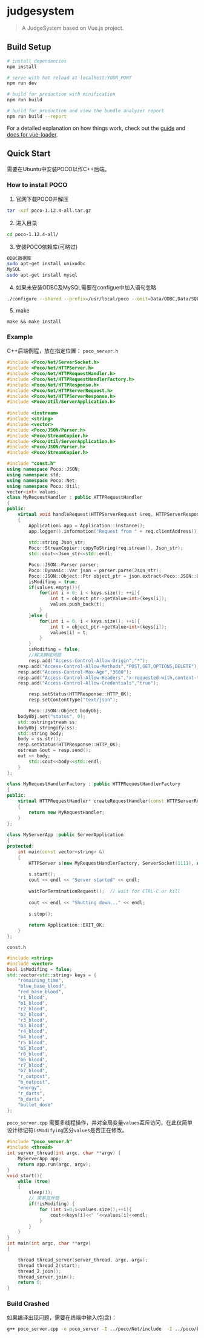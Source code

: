# judgesystem

> A JudgeSystem based on Vue.js project.

## Build Setup

``` bash
# install dependencies
npm install

# serve with hot reload at localhost:YOUR_PORT
npm run dev

# build for production with minification
npm run build

# build for production and view the bundle analyzer report
npm run build --report
```

For a detailed explanation on how things work, check out the [guide](http://vuejs-templates.github.io/webpack/) and [docs for vue-loader](http://vuejs.github.io/vue-loader).
## Quick Start
需要在Ubuntu中安装POCO以作C++后端。
### How to install POCO
1. 官网下载POCO并解压
```bash
tar -xzf poco-1.12.4-all.tar.gz
```
2. 进入目录
```bash
cd poco-1.12.4-all/
```
3. 安装POCO依赖库(可略过)
```bash
ODBC数据库
sudo apt-get install unixodbc
MySQL
sudo apt-get install mysql
```
4. 如果未安装ODBC及MySQL需要在configue中加入语句忽略
```bash
./configure --shared --prefix=/usr/local/poco --omit=Data/ODBC,Data/SQLite  --everything
```
5. make
```
make && make install
```
### Example
C++后端例程，放在指定位置：
```poco_server.h```
```c++
#include <Poco/Net/ServerSocket.h>
#include <Poco/Net/HTTPServer.h>
#include <Poco/Net/HTTPRequestHandler.h>
#include <Poco/Net/HTTPRequestHandlerFactory.h>
#include <Poco/Net/HTTPResponse.h>
#include <Poco/Net/HTTPServerRequest.h>
#include <Poco/Net/HTTPServerResponse.h>
#include <Poco/Util/ServerApplication.h>
 
#include <iostream>
#include <string>
#include <vector>
#include <Poco/JSON/Parser.h>
#include <Poco/StreamCopier.h>
#include <Poco/Util/ServerApplication.h>
#include <Poco/JSON/Parser.h>
#include <Poco/StreamCopier.h>

#include "const.h"
using namespace Poco::JSON;
using namespace std;
using namespace Poco::Net;
using namespace Poco::Util;
vector<int> values;
class MyRequestHandler : public HTTPRequestHandler
{
public:
	virtual void handleRequest(HTTPServerRequest &req, HTTPServerResponse &resp)
	{
		Application& app = Application::instance();
		app.logger().information("Request from " + req.clientAddress().toString());
		
		std::string Json_str;
        Poco::StreamCopier::copyToString(req.stream(), Json_str);
        std::cout<<Json_str<<std::endl;

        Poco::JSON::Parser parser;
        Poco::Dynamic::Var json = parser.parse(Json_str);
        Poco::JSON::Object::Ptr object_ptr = json.extract<Poco::JSON::Object::Ptr>();
        isModifing = true;
        if(values.empty()){
            for(int i = 0; i < keys.size(); ++i){
                int t = object_ptr->getValue<int>(keys[i]);
                values.push_back(t);
            }
        }else {
            for(int i = 0; i < keys.size(); ++i){
                int t = object_ptr->getValue<int>(keys[i]);
                values[i] = t;
            }
        }
        isModifing = false;
		//解决跨域问题
		resp.add("Access-Control-Allow-Origin","*");
    resp.add("Access-Control-Allow-Methods","POST,GET,OPTIONS,DELETE");
    resp.add("Access-Control-Max-Age","3600");
    resp.add("Access-Control-Allow-Headers","x-requested-with,content-type");
    resp.add("Access-Control-Allow-Credentials","true");

		resp.setStatus(HTTPResponse::HTTP_OK);
		resp.setContentType("text/json");

		Poco::JSON::Object bodyObj;
    bodyObj.set("status", 0);
    std::ostringstream ss;
    bodyObj.stringify(ss);
    std::string body;
    body = ss.str();
    resp.setStatus(HTTPResponse::HTTP_OK);
    ostream &out = resp.send();
    out << body;
		std::cout<<body<<std::endl;
	}
};
 
class MyRequestHandlerFactory : public HTTPRequestHandlerFactory
{
public:
	virtual HTTPRequestHandler* createRequestHandler(const HTTPServerRequest &)
	{
		return new MyRequestHandler;
	}
};
 
class MyServerApp :public ServerApplication
{
protected:
	int main(const vector<string> &)
	{
		HTTPServer s(new MyRequestHandlerFactory, ServerSocket(1111), new HTTPServerParams); // 1111是端口
 
		s.start();
		cout << endl << "Server started" << endl;
 
		waitForTerminationRequest();  // wait for CTRL-C or kill
 
		cout << endl << "Shutting down..." << endl;
 
		s.stop();
 
		return Application::EXIT_OK;
	}
};
```
```const.h```
```c++
#include <string>
#include <vector>
bool isModifing = false;
std::vector<std::string> keys = {
    "remaining_time",
    "blue_base_blood",
    "red_base_blood",
    "r1_blood",
    "b1_blood",
    "r2_blood",
    "b2_blood",
    "r3_blood",
    "b3_blood",
    "r4_blood",
    "b4_blood",
    "r5_blood",
    "b5_blood",
    "r6_blood",
    "b6_blood",
    "r7_blood",
    "b7_blood",
    "r_outpost",
    "b_outpost",
    "energy",
    "r_darts",
    "b_darts",
    "bullet_dose"
};
```
```poco_server.cpp```
需要多线程操作，并对全局变量```values```互斥访问，在此仅简单设计标记符```isModifying```区分```values```是否正在修改。
```c++
#include "poco_server.h"
#include <thread>
int server_thread(int argc, char **argv) {
	MyServerApp app;
	return app.run(argc, argv);
}
void start(){
	while (true)
	{
		sleep(1);
		// 简易互斥锁
		if(!isModifing) {
			for (int i=0;i<values.size();++i){
				cout<<keys[i]<<" "<<values[i]<<endl;
			}
		}
	}
}
int main(int argc, char **argv)
{

	thread thread_server(server_thread, argc, argv);
	thread thread_2(start);
	thread_2.join();
	thread_server.join();
	return 0;
}
```
### Build Crashed
如果编译出现问题，需要在终端中输入(包含)：
```bash
g++ poco_server.cpp -o poco_server -I ../poco/Net/include  -I ../poco/Foundation/include -I ../poco/JSON/include -L ../poco/cmake-build/lib -lPocoNet -lPocoUtil -lPocoFoundation -lPocoJSON -pthread
```
